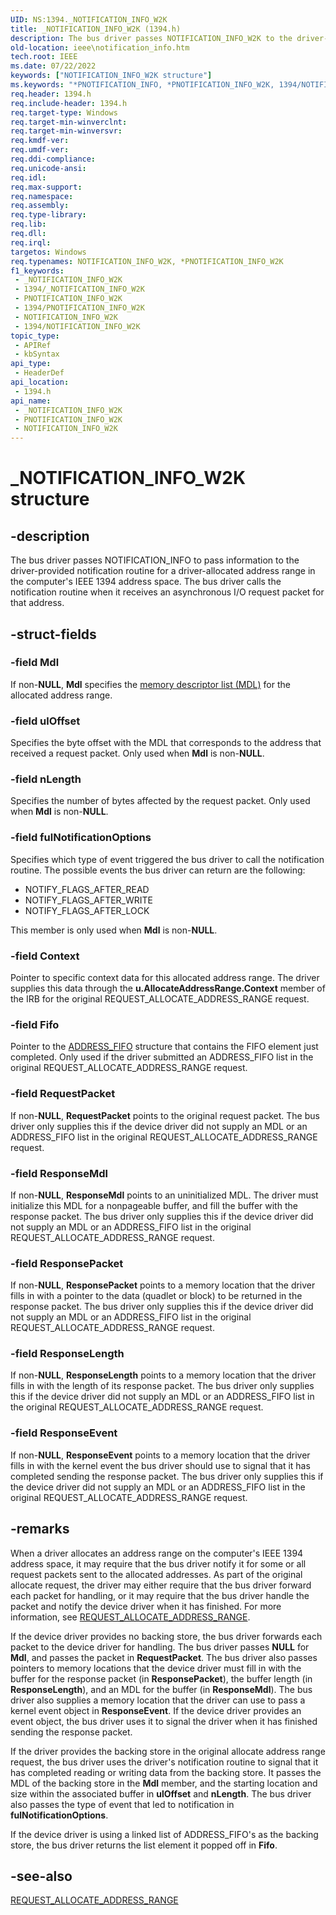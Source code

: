 ```yaml
---
UID: NS:1394._NOTIFICATION_INFO_W2K
title: _NOTIFICATION_INFO_W2K (1394.h)
description: The bus driver passes NOTIFICATION_INFO_W2K to the driver-provided notification routine for a driver-allocated address range in an IEEE 1394 address space.
old-location: ieee\notification_info.htm
tech.root: IEEE
ms.date: 07/22/2022
keywords: ["NOTIFICATION_INFO_W2K structure"]
ms.keywords: "*PNOTIFICATION_INFO, *PNOTIFICATION_INFO_W2K, 1394/NOTIFICATION_INFO, 1394/PNOTIFICATION_INFO, 1394stct_db1356d4-c42d-46a4-bbc4-ed8452dc2212.xml, IEEE.notification_info, NOTIFICATION_INFO, NOTIFICATION_INFO structure [Buses], NOTIFICATION_INFO_W2K, NOTIFICATION_INFO_WXP, PNOTIFICATION_INFO, PNOTIFICATION_INFO structure pointer [Buses], _NOTIFICATION_INFO_W2K"
req.header: 1394.h
req.include-header: 1394.h
req.target-type: Windows
req.target-min-winverclnt: 
req.target-min-winversvr: 
req.kmdf-ver: 
req.umdf-ver: 
req.ddi-compliance: 
req.unicode-ansi: 
req.idl: 
req.max-support: 
req.namespace: 
req.assembly: 
req.type-library: 
req.lib: 
req.dll: 
req.irql: 
targetos: Windows
req.typenames: NOTIFICATION_INFO_W2K, *PNOTIFICATION_INFO_W2K
f1_keywords:
 - _NOTIFICATION_INFO_W2K
 - 1394/_NOTIFICATION_INFO_W2K
 - PNOTIFICATION_INFO_W2K
 - 1394/PNOTIFICATION_INFO_W2K
 - NOTIFICATION_INFO_W2K
 - 1394/NOTIFICATION_INFO_W2K
topic_type:
 - APIRef
 - kbSyntax
api_type:
 - HeaderDef
api_location:
 - 1394.h
api_name:
 - _NOTIFICATION_INFO_W2K
 - PNOTIFICATION_INFO_W2K
 - NOTIFICATION_INFO_W2K
---
```


# _NOTIFICATION_INFO_W2K structure

## -description

The bus driver passes NOTIFICATION_INFO to pass information to the driver-provided notification routine for a driver-allocated address range in the computer's IEEE 1394 address space. The bus driver calls the notification routine when it receives an asynchronous I/O request packet for that address.

## -struct-fields

### -field Mdl

If non-**NULL**, **Mdl** specifies the [memory descriptor list (MDL)](/windows-hardware/drivers/) for the allocated address range.

### -field ulOffset

Specifies the byte offset with the MDL that corresponds to the address that received a request packet. Only used when **Mdl** is non-**NULL**.

### -field nLength

Specifies the number of bytes affected by the request packet. Only used when **Mdl** is non-**NULL**.

### -field fulNotificationOptions

Specifies which type of event triggered the bus driver to call the notification routine. The possible events the bus driver can return are the following:

- NOTIFY_FLAGS_AFTER_READ
- NOTIFY_FLAGS_AFTER_WRITE
- NOTIFY_FLAGS_AFTER_LOCK

This member is only used when **Mdl** is non-**NULL**.

### -field Context

Pointer to specific context data for this allocated address range. The driver supplies this data through the **u.AllocateAddressRange.Context** member of the IRB for the original REQUEST_ALLOCATE_ADDRESS_RANGE request.

### -field Fifo

Pointer to the [ADDRESS_FIFO](/windows-hardware/drivers/ddi/1394/ns-1394-_address_fifo) structure that contains the FIFO element just completed. Only used if the driver submitted an ADDRESS_FIFO list in the original REQUEST_ALLOCATE_ADDRESS_RANGE request.

### -field RequestPacket

If non-**NULL**, **RequestPacket** points to the original request packet. The bus driver only supplies this if the device driver did not supply an MDL or an ADDRESS_FIFO list in the original REQUEST_ALLOCATE_ADDRESS_RANGE request.

### -field ResponseMdl

If non-**NULL**, **ResponseMdl** points to an uninitialized MDL. The driver must initialize this MDL for a nonpageable buffer, and fill the buffer with the response packet. The bus driver only supplies this if the device driver did not supply an MDL or an ADDRESS_FIFO list in the original REQUEST_ALLOCATE_ADDRESS_RANGE request.

### -field ResponsePacket

If non-**NULL**, **ResponsePacket** points to a memory location that the driver fills in with a pointer to the data (quadlet or block) to be returned in the response packet. The bus driver only supplies this if the device driver did not supply an MDL or an ADDRESS_FIFO list in the original REQUEST_ALLOCATE_ADDRESS_RANGE request.

### -field ResponseLength

If non-**NULL**, **ResponseLength** points to a memory location that the driver fills in with the length of its response packet. The bus driver only supplies this if the device driver did not supply an MDL or an ADDRESS_FIFO list in the original REQUEST_ALLOCATE_ADDRESS_RANGE request.

### -field ResponseEvent

If non-**NULL**, **ResponseEvent** points to a memory location that the driver fills in with the kernel event the bus driver should use to signal that it has completed sending the response packet. The bus driver only supplies this if the device driver did not supply an MDL or an ADDRESS_FIFO list in the original REQUEST_ALLOCATE_ADDRESS_RANGE request.

## -remarks

When a driver allocates an address range on the computer's IEEE 1394 address space, it may require that the bus driver notify it for some or all request packets sent to the allocated addresses. As part of the original allocate request, the driver may either require that the bus driver forward each packet for handling, or it may require that the bus driver handle the packet and notify the device driver when it has finished. For more information, see [REQUEST_ALLOCATE_ADDRESS_RANGE](/windows-hardware/drivers/ddi/1394/ni-1394-ioctl_1394_class).

If the device driver provides no backing store, the bus driver forwards each packet to the device driver for handling. The bus driver passes **NULL** for **Mdl**, and passes the packet in **RequestPacket**. The bus driver also passes pointers to memory locations that the device driver must fill in with the buffer for the response packet (in **ResponsePacket**), the buffer length (in **ResponseLength**), and an MDL for the buffer (in **ResponseMdl**). The bus driver also supplies a memory location that the driver can use to pass a kernel event object in **ResponseEvent**. If the device driver provides an event object, the bus driver uses it to signal the driver when it has finished sending the response packet.

If the driver provides the backing store in the original allocate address range request, the bus driver uses the driver's notification routine to signal that it has completed reading or writing data from the backing store. It passes the MDL of the backing store in the **Mdl** member, and the starting location and size within the associated buffer in **ulOffset** and **nLength**. The bus driver also passes the type of event that led to notification in **fulNotificationOptions**.

If the device driver is using a linked list of ADDRESS_FIFO's as the backing store, the bus driver returns the list element it popped off in **Fifo**.

## -see-also

[REQUEST_ALLOCATE_ADDRESS_RANGE](/windows-hardware/drivers/ddi/1394/ni-1394-ioctl_1394_class)

